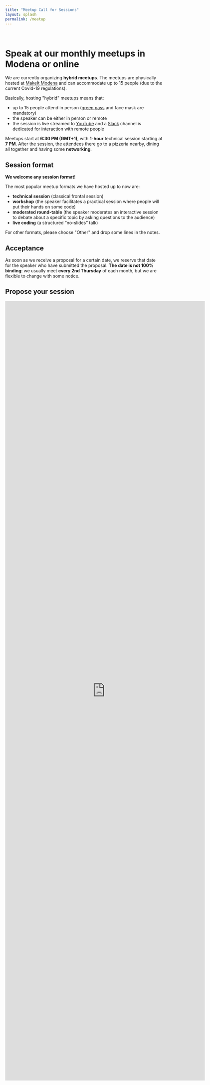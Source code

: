 ```yaml
---
title: "Meetup Call for Sessions"
layout: splash
permalink: /meetup
---
```


<br/>

# Speak at our monthly meetups in Modena or online

We are currently organizing **hybrid meetups**. The meetups are physically hosted at [MakeIt Modena](https://www.google.com/maps/place/Palestra+Digitale+MakeitModena/@44.6594541,10.8945142,15z/data=!4m2!3m1!1s0x0:0x9604568cf54b2b99?sa=X&ved=2ahUKEwiO1s_vwdvzAhXD_rsIHQL9DoIQ_BJ6BAhoEAU) and can accommodate up to 15 people (due to the current Covid-19 regulations).

Basically, hosting "hybrid" meetups means that:
- up to 15 people attend in person ([green pass](https://www.dgc.gov.it/web/) and face mask are mandatory)
- the speaker can be either in person or remote
- the session is live streamed to [YouTube](https://www.youtube.com/channel/UCNge3iECU0XKjshac_hdejw) and a [Slack](https://italiancpp.org/slack) channel is dedicated for interaction with remote people

Meetups start at **6:30 PM (GMT+1)**, with **1-hour** technical session starting at **7 PM**. After the session, the attendees there go to a pizzeria nearby, dining all together and having some **networking**.

## Session format

**We welcome any session format**!

The most popular meetup formats we have hosted up to now are:
- **technical session** (classical frontal session)
- **workshop** (the speaker facilitates a practical session where people will put their hands on some code)
-  **moderated round-table** (the speaker moderates an interactive session to debate about a specific topic by asking questions to the audience)
- **live coding** (a structured “no-slides” talk)

For other formats, please choose "Other" and drop some lines in the notes.

## Acceptance

As soon as we receive a proposal for a certain date, we reserve that date for the speaker who have submitted the proposal. **The date is not 100% binding**: we usually meet **every 2nd Thursday** of each month, but we are flexible to change with some notice.

## Propose your session

<iframe src="https://docs.google.com/forms/d/e/1FAIpQLScCGQ550sr8Ti6v3jw8ftApykB67MgsbCwiP-w9HpcbHsiqhA/viewform?embedded=true" width="640" height="2500" frameborder="0" marginheight="0" marginwidth="0">Caricamento…</iframe>